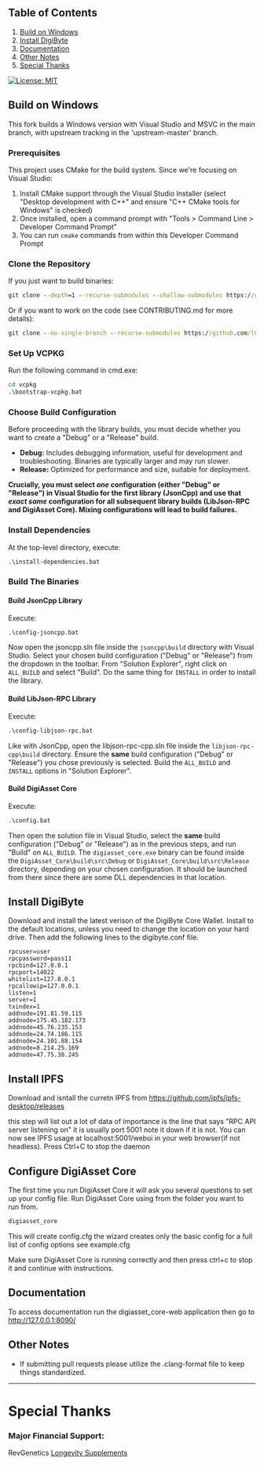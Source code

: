 ## Table of Contents
1. [Build on Windows](#build-on-windows)
2. [Install DigiByte](#install-digibyte)
15. [Documentation](#Documentation)
16. [Other Notes](#other-notes)
17. [Special Thanks](#special-thanks)

[![License: MIT](https://img.shields.io/badge/License-MIT-yellow.svg)](https://opensource.org/licenses/MIT)

## Build on Windows

This fork builds a Windows version with Visual Studio and MSVC in the main branch, with upstream tracking in the 'upstream-master' branch.

### Prerequisites

This project uses CMake for the build system. Since we're focusing on Visual Studio:

1. Install CMake support through the Visual Studio Installer (select "Desktop development with C++" and ensure "C++ CMake tools for Windows" is checked)
2. Once installed, open a command prompt with "Tools > Command Line > Developer Command Prompt"
3. You can run `cmake` commands from within this Developer Command Prompt

### Clone the Repository

If you just want to build binaries:

```cmd
git clone --depth=1 --recurse-submodules --shallow-submodules https://github.com/l0stman/DigiAsset_Core.git
```

Or if you want to work on the code (see CONTRIBUTING.md for more details):

```cmd
git clone --no-single-branch --recurse-submodules https://github.com/l0stman/DigiAsset_Core.git
```

### Set Up VCPKG

Run the following command in cmd.exe:

```cmd
cd vcpkg
.\bootstrap-vcpkg.bat
```

### Choose Build Configuration

Before proceeding with the library builds, you must decide whether you want to create a "Debug" or a "Release" build.

*   **Debug:** Includes debugging information, useful for development and troubleshooting. Binaries are typically larger and may run slower.
*   **Release:** Optimized for performance and size, suitable for deployment.

**Crucially, you must select *one* configuration (either "Debug" or "Release") in Visual Studio for the first library (JsonCpp) and use that *exact same* configuration for all subsequent library builds (LibJson-RPC and DigiAsset Core). Mixing configurations will lead to build failures.**

### Install Dependencies

At the top-level directory, execute:

```cmd
.\install-dependencies.bat
```

### Build The Binaries 

#### Build JsonCpp Library

Execute:

```cmd
.\config-jsoncpp.bat
```

Now open the jsoncpp.sln file inside the `jsoncpp\build` directory with Visual Studio. Select your chosen build configuration ("Debug" or "Release") from the dropdown in the toolbar. From "Solution Explorer", right click on `ALL_BUILD` and select "Build". Do the same thing for `INSTALL` in order to install the library.

#### Build LibJson-RPC Library

Execute:

```cmd
.\config-libjson-rpc.bat
```

Like with JsonCpp, open the libjson-rpc-cpp.sln file inside the `libjson-rpc-cpp\build` directory. Ensure the **same** build configuration ("Debug" or "Release") you chose previously is selected. Build the `ALL_BUILD` and `INSTALL` options in "Solution Explorer".

#### Build DigiAsset Core

Execute:

```cmd
.\config.bat
```

Then open the solution file in Visual Studio, select the **same** build configuration ("Debug" or "Release") as in the previous steps, and run "Build" on `ALL_BUILD`. The `digiasset_core.exe` binary can be found inside the `DigiAsset_Core\build\src\Debug` or `DigiAsset_Core\build\src\Release` directory, depending on your chosen configuration. It should be launched from there since there are some DLL dependencies in that location.


## Install DigiByte

Download and install the latest verison of the DigiByte Core Wallet. Install to the default locations, unless you need to change the location on your hard drive. Then add the following lines to the digibyte.conf file.

```
rpcuser=user
rpcpassword=pass11
rpcbind=127.0.0.1
rpcport=14022
whitelist=127.0.0.1
rpcallowip=127.0.0.1
listen=1
server=1
txindex=1
addnode=191.81.59.115
addnode=175.45.182.173
addnode=45.76.235.153
addnode=24.74.186.115
addnode=24.101.88.154
addnode=8.214.25.169
addnode=47.75.38.245
```


## Install IPFS

Download and isntall the curretn IPFS from https://github.com/ipfs/ipfs-desktop/releases

this step will list out a lot of data of importance is the line that says "RPC API server listening on" it is usually
port 5001 note it down if it is not. You can now see IPFS usage at localhost:5001/webui in your web browser(if not
headless).
Press Ctrl+C to stop the daemon

## Configure DigiAsset Core

The first time you run DigiAsset Core it will ask you several questions to set up your config file.  Run DigiAsset Core using from the folder you want to run from.

```bash
digiasset_core
```

This will create config.cfg the wizard creates only the basic config for a full list of config options see example.cfg

Make sure DigiAsset Core is running correctly and then press ctrl+c to stop it and continue with instructions.


## Documentation

To access documentation run the digiasset_core-web application then go to http://127.0.0.1:8090/

## Other Notes

- If submitting pull requests please utilize the .clang-format file to keep things standardized.


---

# Special Thanks

### Major Financial Support:

RevGenetics [Longevity Supplements](https://www.RevGenetics.com)
